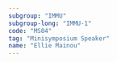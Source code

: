 ```yaml
---
subgroup: "IMMU"
subgroup-long: "IMMU-1"
code: "MS04"
tag: "Minisymposium Speaker"
name: "Ellie Mainou"
---
```

